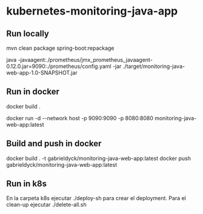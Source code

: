 # kubernetes-monitoring-java-app


## Run locally

mvn clean package spring-boot:repackage

java -javaagent:./prometheus/jmx_prometheus_javaagent-0.12.0.jar=9090:./prometheus/config.yaml -jar ./target/monitoring-java-web-app-1.0-SNAPSHOT.jar



## Run in docker

docker build .

docker run -d --network host -p 9090:9090 -p 8080:8080 monitoring-java-web-app:latest


## Build and push in docker
docker build . -t  gabrieldyck/monitoring-java-web-app:latest
docker push gabrieldyck/monitoring-java-web-app:latest


## Run in k8s

En la carpeta k8s ejecutar ./deploy-sh para crear el deployment. Para el clean-up ejecutar ./delete-all.sh

